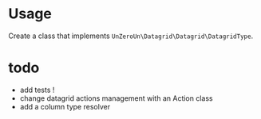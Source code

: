 # Usage

Create a class that implements `UnZeroUn\Datagrid\Datagrid\DatagridType`.


# todo

* add tests !
* change datagrid actions management with an Action class
* add a column type resolver
